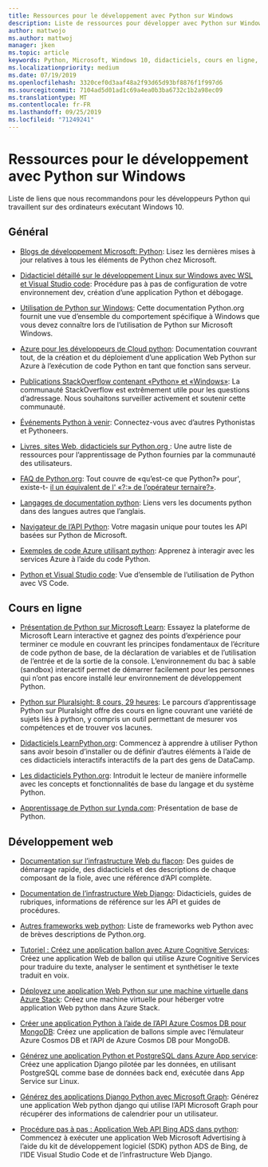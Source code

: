 ```yaml
---
title: Ressources pour le développement avec Python sur Windows
description: Liste de ressources pour développer avec Python sur Windows.
author: mattwojo
ms.author: mattwoj
manager: jken
ms.topic: article
keywords: Python, Microsoft, Windows 10, didacticiels, cours en ligne, Blogs, événements
ms.localizationpriority: medium
ms.date: 07/19/2019
ms.openlocfilehash: 3320cef0d3aaf48a2f93d65d93bf8876f1f997d6
ms.sourcegitcommit: 7104ad5d01ad1c69a4ea0b3ba6732c1b2a98ec09
ms.translationtype: MT
ms.contentlocale: fr-FR
ms.lasthandoff: 09/25/2019
ms.locfileid: "71249241"
---
```

# <a name="resources-for-developing-with-python-on-windows"></a>Ressources pour le développement avec Python sur Windows

Liste de liens que nous recommandons pour les développeurs Python qui travaillent sur des ordinateurs exécutant Windows 10.

## <a name="general"></a>Général

- [Blogs de développement Microsoft: Python](https://devblogs.microsoft.com/python/): Lisez les dernières mises à jour relatives à tous les éléments de Python chez Microsoft.

- [Didacticiel détaillé sur le développement Linux sur Windows avec WSL et Visual Studio code](https://devblogs.microsoft.com/commandline/an-in-depth-tutorial-on-linux-development-on-windows-with-wsl-and-visual-studio-code/): Procédure pas à pas de configuration de votre environnement dev, création d’une application Python et débogage.

- [Utilisation de Python sur Windows](https://docs.python.org/3/using/windows.html): Cette documentation Python.org fournit une vue d’ensemble du comportement spécifique à Windows que vous devez connaître lors de l’utilisation de Python sur Microsoft Windows.

- [Azure pour les développeurs de Cloud python](https://docs.microsoft.com/azure/python/): Documentation couvrant tout, de la création et du déploiement d’une application Web Python sur Azure à l’exécution de code Python en tant que fonction sans serveur.

- [Publications StackOverflow contenant «Python» et «Windows»](https://stackoverflow.com/questions/4750806/how-do-i-install-pip-on-windows/12476379): La communauté StackOverflow est extrêmement utile pour les questions d’adressage. Nous souhaitons surveiller activement et soutenir cette communauté.

- [Événements Python à venir](https://www.python.org/events/python-events): Connectez-vous avec d’autres Pythonistas et Pythoneers.

- [Livres, sites Web, didacticiels sur Python.org ](https://wiki.python.org/moin/BeginnersGuide/Programmers): Une autre liste de ressources pour l’apprentissage de Python fournies par la communauté des utilisateurs.

- [FAQ de Python.org](https://docs.python.org/3/faq/): Tout couvre de «qu’est-ce que Python?» pour', existe-t- [il un équivalent de l' «?:» de l’opérateur ternaire?»](https://docs.python.org/3/faq/programming.html#is-there-an-equivalent-of-c-s-ternary-operator).

- [Langages de documentation python](https://wiki.python.org/moin/Languages): Liens vers les documents python dans des langues autres que l’anglais.

- [Navigateur de l’API Python](https://docs.microsoft.com/python/api/?view=azure-python): Votre magasin unique pour toutes les API basées sur Python de Microsoft.

- [Exemples de code Azure utilisant python](https://azure.microsoft.com/en-us/resources/samples/?platform=python&sort=0): Apprenez à interagir avec les services Azure à l’aide du code Python.

- [Python et Visual Studio code](https://code.visualstudio.com/docs/languages/python): Vue d’ensemble de l’utilisation de Python avec VS Code.

## <a name="online-courses"></a>Cours en ligne

- [Présentation de Python sur Microsoft Learn](https://docs.microsoft.com/en-us/learn/modules/intro-to-python/): Essayez la plateforme de Microsoft Learn interactive et gagnez des points d’expérience pour terminer ce module en couvrant les principes fondamentaux de l’écriture de code python de base, de la déclaration de variables et de l’utilisation de l’entrée et de la sortie de la console. L’environnement du bac à sable (sandbox) interactif permet de démarrer facilement pour les personnes qui n’ont pas encore installé leur environnement de développement Python.

- [Python sur Pluralsight: 8 cours, 29 heures](https://app.pluralsight.com/paths/skills/python): Le parcours d’apprentissage Python sur Pluralsight offre des cours en ligne couvrant une variété de sujets liés à python, y compris un outil permettant de mesurer vos compétences et de trouver vos lacunes.

- [Didacticiels LearnPython.org](https://www.learnpython.org/): Commencez à apprendre à utiliser Python sans avoir besoin d’installer ou de définir d’autres éléments à l’aide de ces didacticiels interactifs interactifs de la part des gens de DataCamp.

- [Les didacticiels Python.org](https://docs.python.org/3/tutorial/index.html): Introduit le lecteur de manière informelle avec les concepts et fonctionnalités de base du langage et du système Python.

- [Apprentissage de Python sur Lynda.com](https://www.lynda.com/Python-tutorials/Learning-Python/661773-2.html): Présentation de base de Python.

## <a name="web-development"></a>Développement web

- [Documentation sur l’infrastructure Web du flacon](https://flask.palletsprojects.com/en/1.1.x/): Des guides de démarrage rapide, des didacticiels et des descriptions de chaque composant de la fiole, avec une référence d’API complète.

- [Documentation de l’infrastructure Web Django](https://docs.djangoproject.com/en/2.2/): Didacticiels, guides de rubriques, informations de référence sur les API et guides de procédures.

- [Autres frameworks web python](https://wiki.python.org/moin/WebFrameworks): Liste de frameworks web Python avec de brèves descriptions de Python.org.

- [Tutoriel : Créez une application ballon avec Azure Cognitive Services](https://docs.microsoft.com/azure/cognitive-services/translator/tutorial-build-flask-app-translation-synthesis): Créez une application Web de ballon qui utilise Azure Cognitive Services pour traduire du texte, analyser le sentiment et synthétiser le texte traduit en voix.

- [Déployez une application Web Python sur une machine virtuelle dans Azure Stack](https://docs.microsoft.com/azure-stack/user/azure-stack-dev-start-howto-vm-python): Créez une machine virtuelle pour héberger votre application Web python dans Azure Stack.

- [Créer une application Python à l’aide de l’API Azure Cosmos DB pour MongoDB](https://docs.microsoft.com/azure/cosmos-db/create-mongodb-flask): Créez une application de ballons simple avec l’émulateur Azure Cosmos DB et l’API de Azure Cosmos DB pour MongoDB.

- [Générez une application Python et PostgreSQL dans Azure App service](https://docs.microsoft.com/azure/app-service/containers/tutorial-python-postgresql-app): Créez une application Django pilotée par les données, en utilisant PostgreSQL comme base de données back end, exécutée dans App Service sur Linux.

- [Générez des applications Django Python avec Microsoft Graph](https://docs.microsoft.com/graph/tutorials/python): Générez une application Web python django qui utilise l’API Microsoft Graph pour récupérer des informations de calendrier pour un utilisateur.

- [Procédure pas à pas : Application Web API Bing ADS dans python](https://docs.microsoft.com/advertising/guides/walkthrough-web-application-python?view=bingads-13): Commencez à exécuter une application Web Microsoft Advertising à l’aide du kit de développement logiciel (SDK) python ADS de Bing, de l’IDE Visual Studio Code et de l’infrastructure Web Django.

<!-- ## Data Science and Machine Learning

- Anaconda - brief description
- Canopy - brief description
- TensorFlow - brief description
- Scikit-Learn, Keras, PyTorch, etc - brief descriptions

## Desktop GUI app and IoT development

- PyQT - brief description
- PyJs - brief description
- PyGUI - brief descriptio
- Kivy - brief descriptio
- PyGTK - brief descriptio
- WxPython - brief description
- PyGame - brief description (with links to our internal games once they're done?) -->

